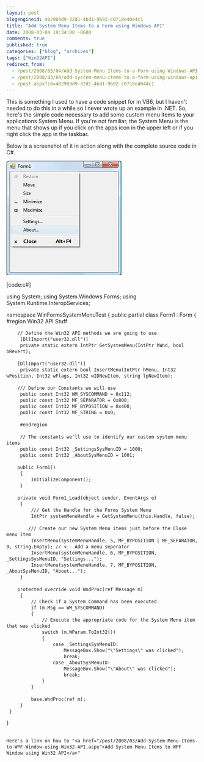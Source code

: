 ```yaml
---
layout: post
blogengineid: 482989d9-32d1-4bd1-9692-c0718e4044c1
title: "Add System Menu Items to a Form using Windows API"
date: 2008-03-04 19:34:00 -0600
comments: true
published: true
categories: ["blog", "archives"]
tags: ["Win32API"]
redirect_from: 
  - /post/2008/03/04/Add-System-Menu-Items-to-a-Form-using-Windows-API
  - /post/2008/03/04/add-system-menu-items-to-a-form-using-windows-api
  - /post.aspx?id=482989d9-32d1-4bd1-9692-c0718e4044c1
---
```

<!-- more -->

This is something I used to have a code snippet for in VB6, but I haven't needed to do this in a while so I never wrote up an example in .NET. So, here's the simple code necessary to add some custom menu items to your applications System Menu. If you're not familiar, the System Menu is the menu that shows up if you click on the apps icon in the upper left or if you right click the app in the taskbar.

Below is a screenshot of it in action along with the complete source code in C#.

<img src="/images/posts/Win32API_AddSystemMenuItem.png" alt="" width="301" height="299" />

[code:c#]

using System;
 using System.Windows.Forms;
 using System.Runtime.InteropServices;

namespace WinFormsSystemMenuTest
 {
     public partial class Form1 : Form
     {
         #region Win32 API Stuff

        // Define the Win32 API methods we are going to use
         [DllImport("user32.dll")]
         private static extern IntPtr GetSystemMenu(IntPtr hWnd, bool bRevert);

        [DllImport("user32.dll")]
         private static extern bool InsertMenu(IntPtr hMenu, Int32 wPosition, Int32 wFlags, Int32 wIDNewItem, string lpNewItem);

        /// Define our Constants we will use
         public const Int32 WM_SYSCOMMAND = 0x112;
         public const Int32 MF_SEPARATOR = 0x800;
         public const Int32 MF_BYPOSITION = 0x400;
         public const Int32 MF_STRING = 0x0;
         
         #endregion
         
         // The constants we'll use to identify our custom system menu items
         public const Int32 _SettingsSysMenuID = 1000;
         public const Int32 _AboutSysMenuID = 1001;

        public Form1()
         {
             InitializeComponent();
         }

        private void Form1_Load(object sender, EventArgs e)
         {
             /// Get the Handle for the Forms System Menu
             IntPtr systemMenuHandle = GetSystemMenu(this.Handle, false);

            /// Create our new System Menu items just before the Close menu item
             InsertMenu(systemMenuHandle, 5, MF_BYPOSITION | MF_SEPARATOR, 0, string.Empty); // <-- Add a menu seperator
             InsertMenu(systemMenuHandle, 6, MF_BYPOSITION, _SettingsSysMenuID, "Settings...");
             InsertMenu(systemMenuHandle, 7, MF_BYPOSITION, _AboutSysMenuID, "About...");
         }

        protected override void WndProc(ref Message m)
         {
             // Check if a System Command has been executed
             if (m.Msg == WM_SYSCOMMAND)
             {
                 // Execute the appropriate code for the System Menu item that was clicked
                 switch (m.WParam.ToInt32())
                 {
                     case _SettingsSysMenuID:
                         MessageBox.Show("\"Settings\" was clicked");
                         break;
                     case _AboutSysMenuID:
                         MessageBox.Show("\"About\" was clicked");
                         break;
                 }
             }
             
             base.WndProc(ref m);
         }
     }
 }

```

Here's a link on how to "<a href="/post/2008/03/Add-System-Menu-Items-to-WPF-Window-using-Win32-API.aspx">Add System Menu Items to WPF Window using Win32 API</a>"
